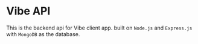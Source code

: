 # Vibe API
This is the backend api for Vibe client app. built on `Node.js` and `Express.js` with `MongoDB` as the database.